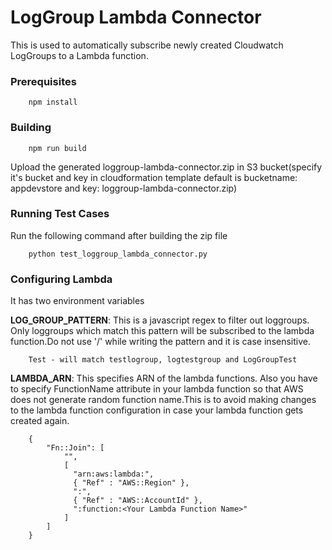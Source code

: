 # LogGroup Lambda Connector
This is used to automatically subscribe newly created Cloudwatch LogGroups to a Lambda function.

### Prerequisites

```
    npm install
```

### Building


```
    npm run build
```
Upload the generated loggroup-lambda-connector.zip in S3 bucket(specify it's bucket and key in cloudformation template default is  bucketname: appdevstore and key: loggroup-lambda-connector.zip)


### Running Test Cases
Run the following command after building the zip file
```
    python test_loggroup_lambda_connector.py
```

### Configuring Lambda
It has two environment variables 

**LOG_GROUP_PATTERN**: This is a javascript regex to filter out loggroups. Only loggroups which match this pattern will be subscribed to the lambda function.Do not use '/' while writing the pattern and it is case insensitive.
    
```
    Test - will match testlogroup, logtestgroup and LogGroupTest
```

**LAMBDA_ARN**: This specifies ARN of the lambda functions. Also you have to specify FunctionName attribute in your lambda function so that AWS does not generate random function name.This is to avoid making changes to the lambda function configuration in case your lambda function gets created again. 

```
    {
        "Fn::Join": [
            "",
            [
              "arn:aws:lambda:",
              { "Ref" : "AWS::Region" },
              ":",
              { "Ref" : "AWS::AccountId" },
              ":function:<Your Lambda Function Name>"
            ]
        ]
    }
```


